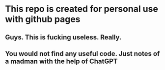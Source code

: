 # This repo is created for personal use with github pages

## Guys. This is fucking useless. Really.
## You would not find any useful code. Just notes of a madman with the help of ChatGPT

